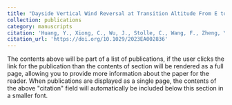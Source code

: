 ```yaml
---
title: "Dayside Vertical Wind Reversal at Transition Altitude From E to F Regions Observed by the ICON Satellite"
collection: publications
category: manuscripts
citation: 'Huang, Y., Xiong, C., Wu, J., Stolle, C., Wang, F., Zheng, Y., et al. (2023). Dayside Vertical Wind Reversal at Transition Altitude From E to F Regions Observed by the ICON Satellite. Earth and Space Science, 10(5), e2023EA002836. https://doi.org/10.1029/2023EA002836'
citation_url: 'https://doi.org/10.1029/2023EA002836'
---
```


The contents above will be part of a list of publications, if the user clicks the link for the publication than the contents of section will be rendered as a full page, allowing you to provide more information about the paper for the reader. When publications are displayed as a single page, the contents of the above "citation" field will automatically be included below this section in a smaller font.
